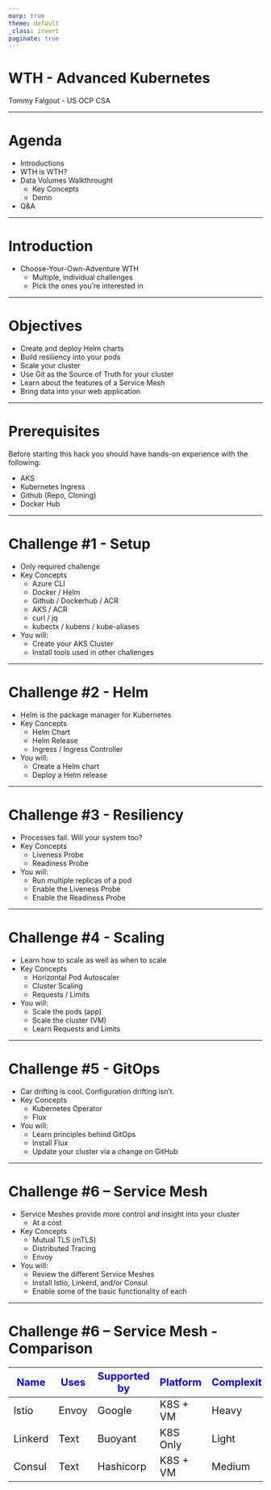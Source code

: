 ```yaml
---
marp: true
theme: default
_class: invert
paginate: true
---
```



# **WTH - Advanced Kubernetes**

Tommy Falgout - US OCP CSA

---

# Agenda

* Introductions
* WTH is WTH?
* Data Volumes Walkthrought
  - Key Concepts
  - Demo
* Q&A

---

# Introduction

- Choose-Your-Own-Adventure WTH
  - Multiple, individual challenges
  - Pick the ones you’re interested in

---

# Objectives

- Create and deploy Helm charts
- Build resiliency into your pods
- Scale your cluster
- Use Git as the Source of Truth for your cluster
- Learn about the features of a Service Mesh
- Bring data into your web application

---

# Prerequisites

Before starting this hack you should have hands-on experience with the following:
- AKS
- Kubernetes Ingress
- Github (Repo, Cloning)
- Docker Hub

---

# Challenge #1 - Setup

- Only required challenge
- Key Concepts
  - Azure CLI
  - Docker / Helm
  - Github / Dockerhub / ACR
  - AKS / ACR
  - curl / jq
  - kubectx /  kubens / kube-aliases
- You will:
  - Create your AKS Cluster
  - Install tools used in other challenges

---

# Challenge #2 - Helm

- Helm is the package manager for Kubernetes
- Key Concepts
  - Helm Chart
  - Helm Release
  - Ingress / Ingress Controller
- You will:
  - Create a Helm chart
  - Deploy a Helm release

---

# Challenge #3 - Resiliency

- Processes fail.  Will your system too?
- Key Concepts
  - Liveness Probe
  - Readiness Probe
- You will:
  - Run multiple replicas of a pod
  - Enable the Liveness Probe
  - Enable the Readiness Probe

---

# Challenge #4 - Scaling

- Learn how to scale as well as when to scale
- Key Concepts
  - Horizontal Pod Autoscaler
  - Cluster Scaling
  - Requests / Limits
- You will:
  - Scale the pods (app)
  - Scale the cluster (VM)
  - Learn Requests and Limits

---

# Challenge #5 - GitOps

- Car drifting is cool.  Configuration drifting isn’t.
- Key Concepts
  - Kubernetes Operator
  - Flux
- You will:
  - Learn principles behind GitOps
  - Install Flux
  - Update your cluster via a change on GitHub

---

# Challenge #6 – Service Mesh

- Service Meshes provide more control and insight into your cluster
  - At a cost
- Key Concepts
  - Mutual TLS (mTLS)
  - Distributed Tracing
  - Envoy
- You will:
  - Review the different Service Meshes
  - Install Istio, Linkerd, and/or Consul
  - Enable some of the basic functionality of each

---

# Challenge #6 – Service Mesh - Comparison

|  Name | Uses | Supported by | Platform | Complexity |
| --- | --- | --- | --- | --- |
| Istio | Envoy | Google | K8S + VM | Heavy |
| Linkerd | Text | Buoyant | K8S Only | Light |
| Consul | Text | Hashicorp | K8S + VM | Medium |

---

# Challenge #7 – Data Volumes

Used when your application runs in a container, but still needs access to local files

Key Concepts:
- Persistent Volumes / Persistent Volume Claims
- Access Modes
- Storage Class

You will:
- Deploy a sample app which stores state
- The app writes to a file every second with a timestamp.  Web requests to the app returns the file contents
- Terminate the app to see how it responds to failure

---

# Challenge #7 – Data Volumes – Key Concepts

Storage Class (SC) – Defines a storage profile
  - e.g. Azure Managed Disk with Standard_LRS in EastUS

Persistent Volume Claims (PVC) – A request for storage using a SC
  - e.g. 1 GB Disk using the above SC

Persistent Volumes (PV)– Instance of storage
  - e.g. `/subscriptions/df8428d4-bc25-4601-b458-1c8533ceec0b/resourceGroups/mc_sandbox_sandbox_eastus2 /providers/Microsoft.Compute/disks/kubernetes-dynamic-pvc-593afd0e-4af4-49b5-a145-26a7bcd39a3e`

---

# Challenge #7 – Data Volumes – Key Concepts

Access Modes – The permission for the volumes

- ReadWriteOnce (RWO) - The volume can be mounted as read-write by a single node
  - Supported: Azure Disk, Azure Files
- ReadOnlyMany (ROX) - The volume can be mounted read-only by many nodes
  - Supported: Azure Files
- ReadWriteMany (RWX) - The volume can be mounted as read-write by many nodes
  - Supported: Azure Files

---

![bg fit](../Student/img/aks-volumes.png)

---

# Challenge #7 – Data Volumes – Gotchas

Availability Zones
- Volumes that use Azure managed disks are currently not zone-redundant resources.
- Volumes cannot be attached across zones and must be co-located in the same zone as a given node hosting the target pod.

Know your IOPS requirements
- Azure Files is slower than Azure Disk

---

# Challenge #7 – Data Volumes – Pop Quiz

- Which of these storage solutions would you choose for:
- Relational DB Instance? (e.g. MySQL)
- API which saves files on shared directory for permanent storage?
- API which saves files for temp storage?

---

# Challenge #8 – BC/DR

![](img/bc-dr.png)

---

# Challenge #8 – BC/DR (Key Concepts)

Availability Set
- Logical group of VM's across Fault Domain (rack) and Update Domain (OS)
- e.g. VMSS or VMAS

Availability Zone (AZ)
- Physical zone (distinct power source, network, cooling)
- e.g. Zone 1 in West US

Region
- Group of Datacenters
- e.g. West-US

---

# Challenge #8 – BC/DR (Key Concepts)

Service Level Objectives (SLO)
- Internal goals
- More stringent
- Target for service Metric
- e.g. 99% of requests will be completed in 5ms

---

<style scoped>
table {
    height: 100%;
    width: 100%;
    font-size: 20px;
}
th {
    color: blue;
}
</style>

# Challenge #8 – BC/DR (Key Concepts)

| Availability % | Downtime per year | Downtime per quarter | Downtime per month | Downtime per week | Downtime per day |
| --- | --- | --- | --- | --- | --- |
| 99% ("two nines") | 3.65 days | 21.9 hours | 7.31 hours | 1.68 hours | 14.40 minutes
| 99.5% ("two and a half nines") | 1.83 days | 10.98 hours | 3.65 hours | 50.40 minutes | 7.20 minutes |
| 99.9% ("three nines")  | 8.77 hours | 2.19 hours | 43.83 minutes | 10.08 minutes | 1.44 minutes |
| 99.95% ("three and a half nines") | 4.38 hours | 65.7 minutes | 21.92 minutes | 5.04 minutes | 43.20 seconds |
| 99.99% ("four nines") | 52.60 minutes | 13.15 minutes | 4.38 minutes | 1.01 minutes | 8.64 seconds |
| 99.999% ("five nines") | 5.26 minutes | 1.31 minutes | 26.30 seconds | 6.05 seconds | 864.00 milliseconds

---

# Challenge #8 – BC/DR (Key Concepts)


High Availability (HA)
- Maintain acceptable performance despite service, hardware or DC failure
- e.g. VM Scale Set, Availability Zones

Business Continuity / Disaster Recovery (BC/DR)
- Protect against loss of an entire region
- e.g. South Central US goes down

Backup and Restore
- Replicate data to 1+ regions
- e.g. Azure Backup

---

# Challenge #8 – BC/DR (Stateless)

You will:
- Create 2 AKS clusters (east-us, west-us)
- Deploy a sample stateless app + service with Public IP
- Deploy a Traffic Manager instance
- Watch traffic go from one primary region to backup


